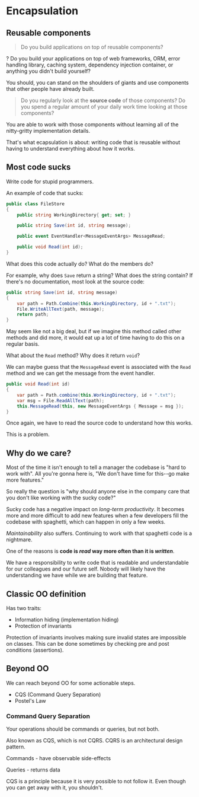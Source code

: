 # Encapsulation

## Reusable components

> Do you build applications on top of reusable components?

? Do you build your applications on top of web frameworks, ORM, error handling library, caching system, dependency injection container, or anything you didn't build yourself?

You should, you can stand on the shoulders of giants and use components that other people have already built.

> Do you regularly look at the **source code** of those components? Do you spend a regular amount of your daily work time looking at those components?

You are able to work with those components without learning all of the nitty-gritty implementation details.

That's what ecapsulation is about: writing code that is reusable without having to understand everything about how it works.

## Most code sucks

Write code for stupid programmers.

An example of code that sucks:

``` C#
public class FileStore
{
    public string WorkingDirectory{ get; set; }

    public string Save(int id, string message);

    public event EventHandler<MessageEventArgs> MessageRead;

    public void Read(int id);
}
```

What does this code actually do? What do the members do?

For example, why does `Save` return a string? What does the string contain? If there's no documentation, most look at the source code:

``` C#
public string Save(int id, string message)
{
    var path = Path.Combine(this.WorkingDirectory, id + ".txt");
    File.WriteAllText(path, message);
    return path;
}
```

May seem like not a big deal, but if we imagine this method called other methods and did more, it would eat up a lot of time having to do this on a regular basis.

What about the `Read` method? Why does it return `void`?

We can maybe guess that the `MessageRead` event is associated with the `Read` method and we can get the message from the event handler.

``` C#
public void Read(int id)
{
    var path = Path.combine(this.WorkingDirectory, id + ".txt");
    var msg = File.ReadAllText(path);
    this.MessageRead(this, new MessageEventArgs { Message = msg });
}
```

Once again, we have to read the source code to understand how this works.

This is a problem.

## Why do we care?

Most of the time it isn't enough to tell a manager the codebase is "hard to work with". All you're gonna here is, "We don't have time for this--go make more features."

So really the question is "why should anyone else in the company care that you don't like working with the sucky code?"

Sucky code has a negative impact on *long-term productivity*. It becomes more and more difficult to add new features when a few developers fill the codebase with spaghetti, which can happen in only a few weeks.

*Maintainability* also suffers. Continuing to work with that spaghetti code is a nightmare.

One of the reasons is **code is _read_ way more often than it is _written_**.

We have a responsibility to write code that is readable and understandable for our colleagues and our future self. Nobody will likely have the understanding we have while we are building that feature.

## Classic OO definition

Has two traits:
* Information hiding (implementation hiding)
* Protection of invariants

Protection of invariants involves making sure invalid states are impossible on classes. This can be done sometimes by checking pre and post conditions (assertions).

## Beyond OO

We can reach beyond OO for some actionable steps.

* CQS (Command Query Separation)
* Postel's Law

### Command Query Separation

Your operations should be commands or queries, but not both.

Also known as CQS, which is not CQRS. CQRS is an architectural design pattern.

Commands - have observable side-effects

Queries - returns data

CQS is a principle because it is very possible to not follow it. Even though you can get away with it, you shouldn't.